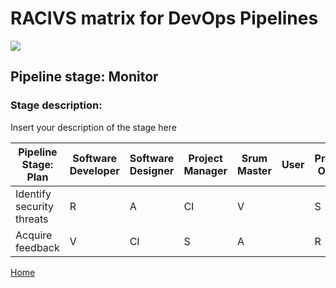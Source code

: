 # __RACIVS matrix for DevOps Pipelines__   

<img src="https://user-images.githubusercontent.com/10748736/112030685-6c81be80-8b32-11eb-94b8-c2c01b8f4581.png">

## __Pipeline stage:__  Monitor  
### __Stage description:__  
Insert your description of the stage here  

| Pipeline Stage:<br>Plan  |Software Developer  | Software Designer  |Project Manager  |Srum Master  | User    | Product Owner    |
|------------------------  |------------------- |------------------- |---------------- |------------ |-------- |-----------------
| Identify security threats|         R          |        A           |       CI        |     V       |         |        S         |
| Acquire feedback         |         V          |        CI          |       S         |     A       |         |        R         |

  
[Home](../index.md)  
